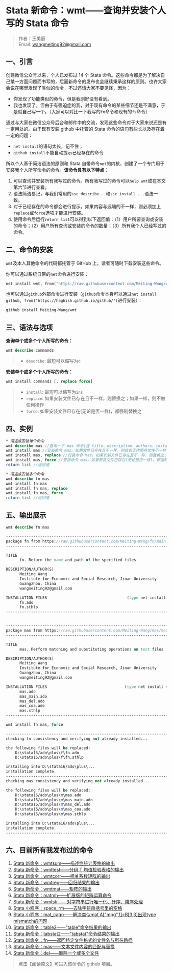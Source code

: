 # Stata 新命令：wmt——查询并安装个人写的 Stata 命令

> 作者：王美庭  
> Email: wangmeiting92@gmail.com

## 一、引言

创建微信公众号以来，个人已发布过 14 个 Stata 命令。这些命令都是为了解决自己某一方面问题而书写的，后面新命令的发布也会继续秉承这样的原则。也许大家会说在哪里发现了类似的命令，不过还请大家不要见怪，因为：

- 你发现了功能类似的命令，但是我刚好没有看到。
- 我也发现了，但由于有强迫症的我，对于现有命令的某些细节还是不满意，于是就自己写一个。（大家可以对比一下我写的`fn`命令和现有的`fs`命令）

通过与大家在微信公众号后台和邮件中的交流，发现这些命令对于大家来说还是有一定用处的。由于现有安装 github 中托管的 Stata 命令的语句有些长以及存在着一定的问题：

- `net install`的语句太长，记不住；
- `github install`不能自动提示已经存在的命令

所以个人基于简洁语法的原则和 Stata 自带命令`net`的内核，创建了一个专门用于安装我个人所写命令的命令。**该命令具有以下特点**：

1. 可以查询并安装所有我写过的命令。所有我写过的命令可以`help wmt`或在本文第六节进行查看。
2. 语法简洁易记，与我们常用的`ssc describe...`和`ssc install ...`语法一致。
3. 对于已经存在的命令都会进行提示。如果内容与远端的不一样，则必须加上`replace`或`force`选项才能进行安装。
4. 使用命令后运行`return list`可以得到以下返回值：（1）用户所要查询或安装的命令；（2）用户所有查询或安装的命令的数量；（3）所有我个人已经写过的命令。

## 二、命令的安装

`wmt`及本人其他命令的代码都托管于 GitHub 上，读者可随时下载安装这些命令。

你可以通过系统自带的`net`命令进行安装：

```stata
net install wmt, from("https://raw.githubusercontent.com/Meiting-Wang/wmt/main")
```

也可以通过`github`外部命令进行安装（`github`命令本身可以通过`net install github, from("https://haghish.github.io/github/")`进行安装）：

```stata
github install Meiting-Wang/wmt
```

## 三、语法与选项

**查询单个或多个个人所写的命令：**

```stata
wmt describe commands
```

> - `describe`: 最短可以缩写为`d`

**安装单个或多个个人所写的命令：**

```stata
wmt install commands [, replace force]
```

> - `install`: 最短可以缩写为`ins`
> - `replace`: 如果安装文件已存在且不一样，则替换之；如果一样，则不做任何操作
> - `force`: 如果安装文件已存在(无论是否一样)，都强制替换之

## 四、实例

```stata
* 描述或安装单个命令
wmt describe mas //查询一下 mas 命令(含 title、description、authors、installation files)
wmt install mas //安装命令 mas。如果文件已存在且不一样，则会告诉你哪些文件不一样，但不做任何操作
wmt install mas, replace //安装命令 mas。如果安装文件已存在且不一样，则替换之；如果一样，则不做任何操作
wmt install mas, force //安装命令 mas。如果安装文件已存在(无论是否一样)，都强制替换之
return list //返回值

* 描述或安装多个命令
wmt describe fn mas
wmt install fn mas
wmt install fn mas, replace
wmt install fn mas, force
return list //返回值
```

## 五、输出展示

```stata
wmt describe fn mas
```

```stata
------------------------------------------------------------------------------
package fn from https://raw.githubusercontent.com/Meiting-Wang/fn/main
------------------------------------------------------------------------------

TITLE
      fn. Return the name and path of the specified files

DESCRIPTION/AUTHOR(S)
      Meiting Wang
      Institute for Economic and Social Research, Jinan University
      Guangzhou, China
      wangmeiting92@gmail.com

INSTALLATION FILES                                   (type net install fn)
      fn.ado
      fn.sthlp
------------------------------------------------------------------------------


------------------------------------------------------------------------------
package mas from https://raw.githubusercontent.com/Meiting-Wang/mas/main
------------------------------------------------------------------------------

TITLE
      mas. Perform matching and substituting operations on text files

DESCRIPTION/AUTHOR(S)
      Meiting Wang
      Institute for Economic and Social Research, Jinan University
      Guangzhou, China
      wangmeiting92@gmail.com

INSTALLATION FILES                                  (type net install mas)
      mas.ado
      mas_main.ado
      mas_del.ado
      mas_coa.ado
      mas.sthlp
------------------------------------------------------------------------------
```

```stata
wmt install fn mas, force
```

```stata
------------------------------------------------------------------------------
checking fn consistency and verifying not already installed...

the following files will be replaced:
    D:\stata16/ado\plus\f\fn.ado
    D:\stata16/ado\plus\f\fn.sthlp

installing into D:\stata16/ado\plus\...
installation complete.
------------------------------------------------------------------------------
checking mas consistency and verifying not already installed...

the following files will be replaced:
    D:\stata16/ado\plus\m\mas.ado
    D:\stata16/ado\plus\m\mas_main.ado
    D:\stata16/ado\plus\m\mas_del.ado
    D:\stata16/ado\plus\m\mas_coa.ado
    D:\stata16/ado\plus\m\mas.sthlp

installing into D:\stata16/ado\plus\...
installation complete.
------------------------------------------------------------------------------
```

## 六、目前所有我发布过的命令

1. [Stata 新命令：wmtsum——描述性统计表格的输出](https://mp.weixin.qq.com/s/oLgXf0KTgoePOnN1mJUllA)
2. [Stata 新命令：wmttest——分组 T 均值检验表格的输出](https://mp.weixin.qq.com/s/8w22ms0AttN1TqQZyN9dUA)
3. [Stata 新命令：wmtcorr——相关系数矩阵的输出](https://mp.weixin.qq.com/s/K8pZokyZrB6nLUlEKytmDw)
4. [Stata 新命令：wmtreg——回归结果的输出](https://mp.weixin.qq.com/s/VcYmeYUAm1QSYcVU0fVLXA)
5. [Stata 新命令：wmtmat——矩阵的输出](https://mp.weixin.qq.com/s/CgHd8OxTuL5V_CwHKVaFRQ)
6. [Stata 新命令：matmh——扩展版的矩阵运算命令](https://mp.weixin.qq.com/s/hdXH3D3fgXxxKbC9Z-e7GQ)
7. [Stata 新命令：wmtstr——对字符串进行唯一化、升序、降序处理](https://mp.weixin.qq.com/s/rlLLTwf20d8roudqt9hy_A)
8. [Stata 小程序：space_rm——去除字符串括号里的空格](https://mp.weixin.qq.com/s/RoOv8R4QxH1tHZj1JcDBQw)
9. [Stata 小程序：mat_cagn——解决类似mat A["mpg",1]=B[3,3]出现type mismatch的问题](https://mp.weixin.qq.com/s/Pe8YT5ukf4AM3fBzVy006g)
10. [Stata 新命令：table2——"table"命令结果的输出](https://mp.weixin.qq.com/s/59zPMeuCKtEw5E8HesVOCg)
11. [Stata 新命令：tabstat2——"tabstat"命令结果的输出](https://mp.weixin.qq.com/s/DimxIuzA49HQeflW_V-W-w)
12. [Stata 新命令：fn——返回特定文件格式的文件名与所在路径](https://mp.weixin.qq.com/s/-Av-6qrATkMGtTdedmUsHg)
13. [Stata 新命令：mas——文本文件内容的匹配与替换](https://mp.weixin.qq.com/s/EHoI4KFtueJp6kPh3IGzoA)
14. [Stata 新命令：del——删除一个或多个文件](https://mp.weixin.qq.com/s/KEC1H5lUiuPV73Cpy-roow)

> 点击【阅读原文】可进入该命令的 github 项目。